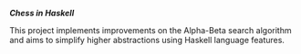 ***Chess in Haskell***

This project implements improvements on the Alpha-Beta search algorithm and aims to 
simplify higher abstractions using Haskell language features.


